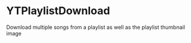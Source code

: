 # YTPlaylistDownload
 Download multiple songs from a playlist as well as the playlist thumbnail image
